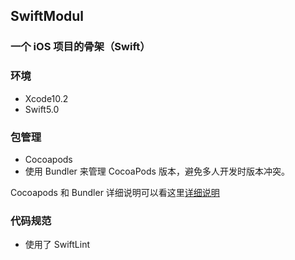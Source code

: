 ## SwiftModul

### 一个 iOS 项目的骨架（Swift）

### 环境
- Xcode10.2
- Swift5.0

### 包管理 

- Cocoapods
- 使用 Bundler 来管理 CocoaPods 版本，避免多人开发时版本冲突。

Cocoapods 和 Bundler 详细说明可以看这里[详细说明](https://www.jianshu.com/p/737d3fa5e12a)

### 代码规范

- 使用了 SwiftLint



